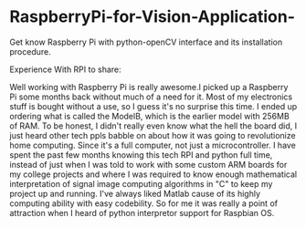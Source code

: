 RaspberryPi-for-Vision-Application-
===================================
Get know Raspberry Pi with python-openCV interface and its installation procedure.

Experience With RPI to share: 

 Well working with Raspberry Pi is really awesome.I picked up a Raspberry Pi some months back without much of a need for it. Most of my electronics stuff is bought without a use, so I guess it's no surprise this time. I ended up ordering what is called the ModelB, which is the earlier model with 256MB of RAM. To be honest, I didn't really even know what the hell the board did, I just heard other tech ppls babble on about how it was going to revolutionize home computing. Since it's a full computer, not just a microcontroller.
  I have spent the past few months knowing this tech RPI and python full time, instead of just when I was told to work with some custom ARM boards for my college projects and where I was required to know enough mathematical interpretation of signal image computing algorithms in "C" to keep my project up and running. I've always liked Matlab cause of its highly computing ability with easy codebility. So for me it was really a point of attraction when I heard of python interpretor support for Raspbian OS.
  

